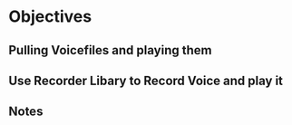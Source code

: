 # Objectives

## Pulling Voicefiles and playing them
## Use Recorder Libary to Record Voice and play it

## Notes

